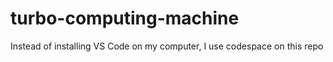 # turbo-computing-machine
Instead of installing VS Code on my computer, I use codespace on this repo
